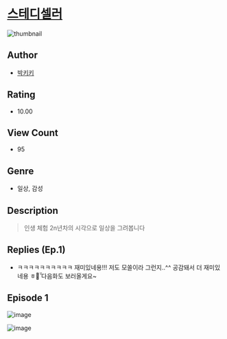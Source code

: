 # [스테디셀러](https://comic.naver.com/challenge/list?titleId=810855)
![thumbnail](https://image-comic.pstatic.net/user_contents_data/challenge_comic/2023/05/25/367098/upload_7293917354435753264_480x623.jpeg)

## Author
- [박키키](https://comic.naver.com/artistTitle?id=367098)

## Rating
- 10.00

## View Count
- 95

## Genre
- 일상, 감성

## Description
> 인생 체험 2n년차의 시각으로 일상을 그려봅니다

## Replies (Ep.1)
- ㅋㅋㅋㅋㅋㅋㅋㅋㅋㅋ 재미있네용!!! 저도 모쏠이라 그런지..^^ 공감돼서 더 재미있네용 ㅎㅎ̌̈ 다음화도 보러올게요~

## Episode 1
![image](https://image-comic.pstatic.net/user_contents_data/challenge_comic/2023/05/25/367098/upload_3546920303222339120.jpeg)

![image](https://image-comic.pstatic.net/user_contents_data/challenge_comic/2023/05/25/367098/upload_7076617598656918116.jpeg)
